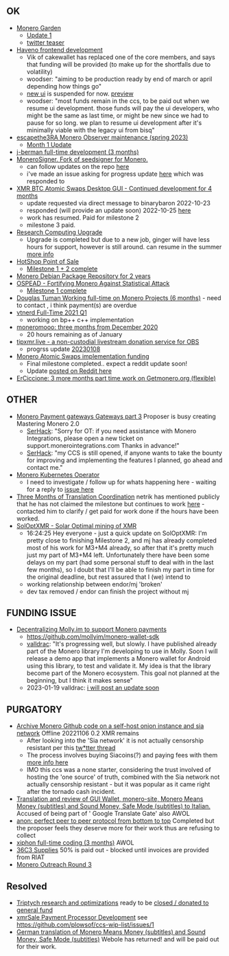 ## OK
- [Monero Garden](https://repo.getmonero.org/monero-project/ccs-proposals/-/merge_requests/346)
    - [Update 1](https://libera.monerologs.net/monero-community/20230114#c188855)
    - [twitter teaser](https://nitter.cz/anhdres/status/1616520453513674755)
- [Haveno frontend development](https://ccs.getmonero.org/proposals/haveno-frontend.html)     
    - Vik of cakewallet has replaced one of the core members, and says that funding will be provided (to make up for the shortfalls due to volatility)
    - woodser: "aiming to be production ready by end of march or april depending how things go"
    - [new ui](https://github.com/haveno-dex/haveno-ui) is suspended for now. [preview](https://www.loom.com/share/7f056688d71f4afea9ff92aab4736584)
    - woodser: "most funds remain in the ccs, to be paid out when we resume ui development. those funds will pay the ui developers, who might be the same as last time, or might be new since we had to pause for so long. we plan to resume ui development after it's minimally viable with the legacy ui from bisq"
- [escapethe3RA Monero Observer maintenance (spring 2023)](https://repo.getmonero.org/monero-project/ccs-proposals/-/merge_requests/378) 
    - [Month 1 Update](https://repo.getmonero.org/monero-project/ccs-proposals/-/merge_requests/378#note_21029)
- [j-berman full-time development (3 months)](https://ccs.getmonero.org/proposals/j-berman-3months-full-time-4.html)    
- [MoneroSigner. Fork of seedsigner for Monero.](https://ccs.getmonero.org/proposals/MoneroSigner.html) 
    - can follow updates on the repo [here](https://github.com/Monero-HackerIndustrial)  
    - i've made an issue asking for progress update [here](https://github.com/Monero-HackerIndustrial/PortableMoneroQR/issues/1) which was responded to
- [XMR BTC Atomic Swaps Desktop GUI - Continued development for 4 months](https://ccs.getmonero.org/proposals/unstoppableswap-gui-2.html)  
  - update requested via direct message to binarybaron 2022-10-23  
  - responded (will provide an update soon) 2022-10-25 [here](https://repo.getmonero.org/monero-project/ccs-proposals/-/merge_requests/321#note_19187)
  - work has resumed. Paid for milestone 2
  - milestone 3 paid.
- [Research Computing Upgrade](https://ccs.getmonero.org/proposals/gingeropolous_zenith_storage.html) 
    - Upgrade is completed but due to a new job, ginger will have less hours for support, however is still around. can resume in the summer [more info](https://repo.getmonero.org/monero-project/ccs-proposals/-/merge_requests/317#note_19434)
- [HotShop Point of Sale](https://ccs.getmonero.org/proposals/cryptogrampy-hotshop-dev.html)  
    - [Milestone 1 + 2 complete](https://repo.getmonero.org/monero-project/ccs-proposals/-/merge_requests/307#note_16613)
- [Monero Debian Package Repository for 2 years](https://ccs.getmonero.org/proposals/adrelanos-debian-package.html)    
- [OSPEAD - Fortifying Monero Against Statistical Attack](https://ccs.getmonero.org/proposals/Rucknium-OSPEAD-Fortifying-Monero-Against-Statistical-Attack.html)    
    - [Milestone 1 complete](https://repo.getmonero.org/monero-project/ccs-proposals/-/merge_requests/255#note_18750)
- [Douglas Tuman Working full-time on Monero Projects (6 months)](https://ccs.getmonero.org/proposals/DTuman_6months_full-time_on_monero-projects.html) - need to contact , i think payment(s) are overdue       
- [vtnerd Full-Time 2021 Q1](https://ccs.getmonero.org/proposals/vtnerd-2021-q1.html)    
    - working on bp++ c++ implementation
- [moneromooo: three months from December 2020](https://ccs.getmonero.org/proposals/mooo-2020-12.html)  
    - 20 hours remaining as of January
- [tipxmr.live - a non-custodial livestream donation service for OBS](https://ccs.getmonero.org/proposals/tipxmr.live.html)    
    - progrss update [20230108](https://repo.getmonero.org/monero-project/ccs-proposals/-/merge_requests/174#note_20298)
- [Monero Atomic Swaps implementation funding](https://ccs.getmonero.org/proposals/h4sh3d-atomic-swap-implementation.html) 
    - Final milestone completed.. expect a reddit update soon!
    - Update [posted on Reddit here](https://www.reddit.com/r/Monero/comments/10dp1mw/farcaster_atomic_swap_node_gui_mvp_release/)
- [ErCiccione: 3 more months part time work on Getmonero.org (flexible)](https://ccs.getmonero.org/proposals/erciccione-website7.html) 

## OTHER
- [Monero Payment gateways Gateways part 3](https://ccs.getmonero.org/proposals/serhack-monero-integrations-part-3.html) Proposer is busy creating Mastering Monero 2.0 
    - [SerHack](https://libera.monerologs.net/monero-community/20230114#c188855): "Sorry for OT: if you need assistance with Monero Integrations, please open a new ticket on support.monerointegrations.com Thanks in advance!"
    - [SerHack](https://libera.monerologs.net/monero-community/20230114#c188862): "my CCS is still opened, if anyone wants to take the bounty for improving and implementing the features I planned, go ahead and contact me."
- [Monero Kubernetes Operator](https://ccs.getmonero.org/proposals/utxobr-monero-k8s-operator.html)    
    - I need to investigate / follow up for whats happening here - waiting for a reply to [issue here](https://github.com/cirocosta/monero-operator/issues/19)
- [Three Months of Translation Coordination](https://ccs.getmonero.org/proposals/netrik-translation-coordination-2.html) netrik has mentioned publicly that he has not claimed the milestone but continues to work [here](https://www.reddit.com/r/Monero/comments/x7bmzq/comment/io3c6wp/?utm_source=share&utm_medium=web2x&context=3) - contacted him to clarify / get paid for work done if the hours have been worked.
- [SolOptXMR - Solar Optimal mining of XMR](https://ccs.getmonero.org/proposals/soloptxmr-mj-endor-2022.html) 
    - 16:24:25 <merope> Hey everyone - just a quick update on SolOptXMR: I'm pretty close to finishing Milestone 2,
and mj has already completed most of his work for M3+M4 already, so after that it's pretty much just my part
of M3+M4 left. Unfortunately there have been some delays on my part (had some personal stuff to deal with in
the last few months), so I doubt that I'll be able to finish my part in time for the original deadline, but
rest assured that I (we) intend to
    - working relationship between endor/mj 'broken'
    - dev tax removed / endor can finish the project without mj
## FUNDING ISSUE
- [Decentralizing Molly.im to support Monero payments](https://ccs.getmonero.org/proposals/vd-molly-payments-stage1.html)  
    - https://github.com/mollyim/monero-wallet-sdk
    - [valldrac](https://libera.monerologs.net/monero-community/20221202#c171460): "It's progressing well, but slowly. I have published already part of the Monero library I'm developing to use in Molly. Soon I will release a demo app that implements a Monero wallet for Android using this library, to test and validate it. My idea is that the library become part of the Monero ecosystem. This goal not planned at the beginning, but I think it makes sense"
    - 2023-01-19 valldrac: [i will post an update soon](https://libera.monerologs.net/monero-community/20230119#c191101)

## PURGATORY
- [Archive Monero Github code on a self-host onion instance and sia network](https://ccs.getmonero.org/proposals/Archive-monero-code-in-uncensorable-way.html) Offline 20221106 0.2 XMR remains
    - After looking into the 'Sia network' it is not actually censorship resistant per this [tw*tter thread](https://nitter.cz/davidvorick/status/1500342996998529026?lang=en)
    - The process involves buying Siacoins(?) and paying fees with them [more info here](https://docs.sia.tech/renting/how-to-rent-storage-on-sia) 
    - IMO this ccs was a none starter, considering the trust involved of hosting the 'one source' of truth, combined with the Sia network not actually censorship resistant - but it was popular as it came right after the tornado cash incident.
- [Translation and review of GUI Wallet, monero-site, Monero Means Money (subtitles) and Sound Money, Safe Mode (subtitles) to Italian.](https://repo.getmonero.org/monero-project/ccs-proposals/-/merge_requests/186) Accused of being part of ' Google Translate Gate' also AWOL    
- [anon: perfect peer to peer protocol from bottom to top](https://ccs.getmonero.org/proposals/anon-perfect-peer-to-peer-protocol.html) Completed but the proposer feels they deserve more for their work thus are refusing to collect    
- [xiphon full-time coding (3 months)](https://ccs.getmonero.org/proposals/xiphon-7.html) AWOL      
- [36C3 Supplies](https://ccs.getmonero.org/proposals/36c3.html) 50% is paid out - blocked until invoices are provided from RIAT    
- [Monero Outreach Round 3](https://ccs.getmonero.org/proposals/xmrhaelan-monero-outreach-round-3.html)  

## Resolved
- [Triptych research and optimizations](https://ccs.getmonero.org/proposals/cypherstack-sarang-triptych-research.html) ready to be [closed / donated to general fund](https://libera.monerologs.net/monero-community/20221007#c150566)
- [xmrSale Payment Processor Development](https://ccs.getmonero.org/proposals/xmrsale-2021.html) see https://github.com/plowsof/ccs-wip-list/issues/1   
- [German translation of Monero Means Money (subtitles) and Sound Money, Safe Mode (subtitles)](https://ccs.getmonero.org/proposals/wobole-german-translation-subtitles.html) Webole has returned! and will be paid out for their work.  
